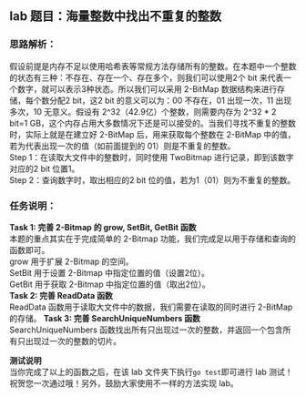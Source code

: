 ## lab 题目：海量整数中找出不重复的整数
### 思路解析：
假设前提是内存不足以使用哈希表等常规方法存储所有的整数。在本题中一个整数的状态有三种：不存在、存在一个、存在多个，则我们可以使用2个 bit 来代表一个数字，就可以表示3种状态。所以我们可以采用 2-BitMap 数据结构来进行存储，每个数分配2 bit，这2 bit 的意义可以为：00 不存在，01 出现一次，11 出现多次，10 无意义。假设有 2^32（42.9亿）个整数，则需要内存为 2^32 * 2 bit=1 GB，这个内存占用大多数情况下还是可以接受的。当我们寻找不重复的整数时，实际上就是在建立好 2-BitMap 后，用来获取每个整数在 2-BitMap 中的值，若为代表出现一次的值（如前面提到的 01）则是不重复的整数。<br>
Step 1：在读取大文件中的整数时，同时使用 TwoBitmap 进行记录，即到该数字对应的2 bit 位置1。<br>
Step 2：查询数字时，取出相应的2 bit 位的值，若为1（01）则为不重复的整数。

### 任务说明：
**Task 1: 完善 2-Bitmap 的 grow, SetBit, GetBit 函数**<br>
本题的重点其实在于完成简单的 2-Bitmap 功能，我们完成足以用于存储和查询的函数即可。<br>
grow 用于扩展 2-Bitmap 的空间。<br>
SetBit 用于设置 2-Bitmap 中指定位置的值（设置2位）。<br>
GetBit 用于获取 2-Bitmap 中指定位置的值（取出2位）。<br>
**Task 2: 完善 ReadData 函数**<br>
ReadData 函数用于读取大文件中的数据，我们需要在读取的同时进行 2-BitMap 的存储。
**Task 3: 完善 SearchUniqueNumbers 函数**<br>
SearchUniqueNumbers 函数找出所有只出现过一次的整数，并返回一个包含所有只出现过一次的整数的切片。

**测试说明**<br>
当你完成了以上的函数之后，在该 lab 文件夹下执行`go test`即可进行 lab 测试！祝贺您一次通过哦！另外，鼓励大家使用不一样的方法实现 lab。
